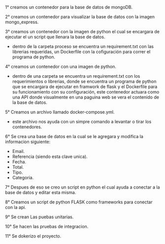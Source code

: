 1° creamos un contenedor para la base de datos de mongoDB.

2° creamos un contenedor para visualizar la base de datos con la imagen mongo_express.

3° creamos un contenedor con la imagen de python el cual se encargara de ejecutar el un script que llenara la base de datos.
   - dentro de la carpeta proceso se encuentra un requirement.txt con las librerias requeridas, un Dockerfile con la cofiguración para correr el programa de python.

4° creamos un contenedor con una imagen de python.
   - dentro de una carpeta se encuentra un requirement.txt con los requerimientos o librerias, donde se encuentra un programa de python que se encargara de ejecutar en framwork de flask y el Dockerfile para su funcionamiento con su configuración, este contenedor actuara como una API donde visualmente en una paguina web se vera el contenido de la base de datos.

5° Creamos un archivo llamado docker-compose.yml.
   - este archivo nos ayuda con un simpre comando a levantar o tirar los contenedores.

6° Se crea una base de datos en la cual se le agregara y modifica la informacion siguiente:
 - Email.
 - Referencia (siendo esta clave unica).
 - Fecha.
 - Total.
 - Tipo.
 - Categoria.

7° Despues de eso se creo un script en python el cual ayuda a conectar a la base de datos y editar esta misma.

8° Creamos un script de python FLASK como frameworks para conectar con la api.

9° Se crean Las puebas unitarias.

10° Se hacen las pruebas de integracion.

11° Se dokerizo el proyecto. 
